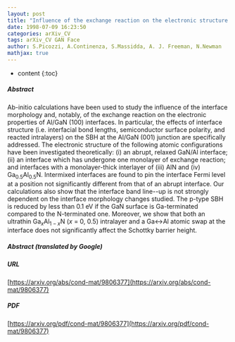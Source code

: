 ```yaml
---
layout: post
title: "Influence of the exchange reaction on the electronic structure of GaN/Al junctions"
date: 1998-07-09 16:23:50
categories: arXiv_CV
tags: arXiv_CV GAN Face
author: S.Picozzi, A.Continenza, S.Massidda, A. J. Freeman, N.Newman
mathjax: true
---
```


* content
{:toc}

##### Abstract
Ab-initio calculations have been used to study the influence of the interface morphology and, notably, of the exchange reaction on the electronic properties of Al/GaN (100) interfaces. In particular, the effects of interface structure (i.e. interfacial bond lengths, semiconductor surface polarity, and reacted intralayers) on the SBH at the Al/GaN (001) junction are specifically addressed. The electronic structure of the following atomic configurations have been investigated theoretically: (i) an abrupt, relaxed GaN/Al interface; (ii) an interface which has undergone one monolayer of exchange reaction; and interfaces with a monolayer-thick interlayer of (iii) AlN and (iv) Ga$_{0.5}$Al$_{0.5}$N. Intermixed interfaces are found to pin the interface Fermi level at a position not significantly different from that of an abrupt interface. Our calculations also show that the interface band line--up is not strongly dependent on the interface morphology changes studied. The p-type SBH is reduced by less than 0.1 eV if the GaN surface is Ga-terminated compared to the N-terminated one. Moreover, we show that both an ultrathin Ga$_x$Al$_{1-x}$N ($x$ = 0, 0.5) intralayer and a Ga$\leftrightarrow$Al atomic swap at the interface does not significantly affect the Schottky barrier height.

##### Abstract (translated by Google)


##### URL
[https://arxiv.org/abs/cond-mat/9806377](https://arxiv.org/abs/cond-mat/9806377)

##### PDF
[https://arxiv.org/pdf/cond-mat/9806377](https://arxiv.org/pdf/cond-mat/9806377)

